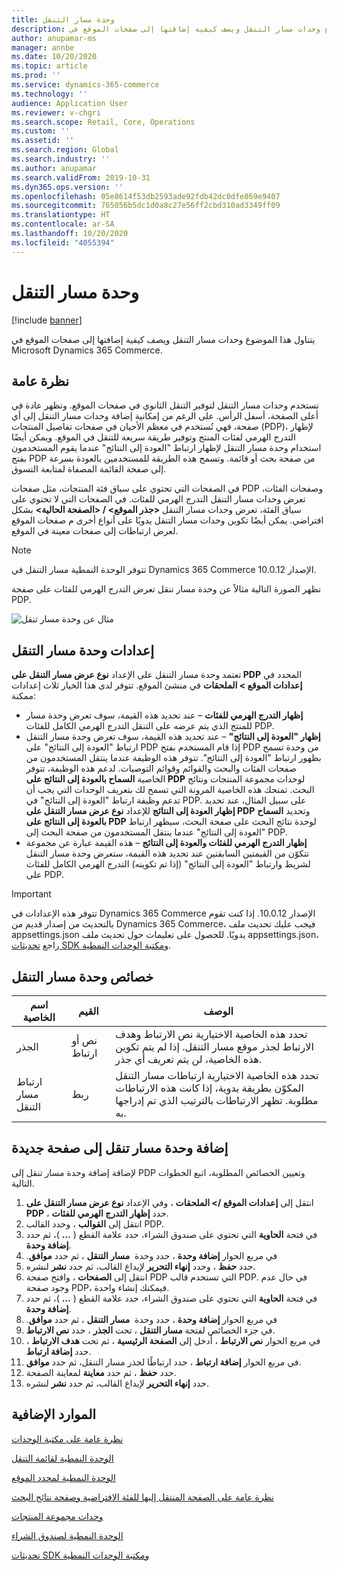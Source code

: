 ```yaml
---
title: وحدة مسار التنقل
description: يتناول هذا الموضوع وحدات مسار التنقل ويصف كيفية إضافتها إلى صفحات الموقع في Microsoft Dynamics 365 Commerce.
author: anupamar-ms
manager: annbe
ms.date: 10/20/2020
ms.topic: article
ms.prod: ''
ms.service: dynamics-365-commerce
ms.technology: ''
audience: Application User
ms.reviewer: v-chgri
ms.search.scope: Retail, Core, Operations
ms.custom: ''
ms.assetid: ''
ms.search.region: Global
ms.search.industry: ''
ms.author: anupamar
ms.search.validFrom: 2019-10-31
ms.dyn365.ops.version: ''
ms.openlocfilehash: 05e8614f53db2593ade92fdb42dc0dfe869e9407
ms.sourcegitcommit: 765056b5dc1d0a8c27e56ff2cbd310ad3349ff09
ms.translationtype: HT
ms.contentlocale: ar-SA
ms.lasthandoff: 10/20/2020
ms.locfileid: "4055394"
---
```

# <a name="breadcrumb-module"></a>وحدة مسار التنقل

[!include [banner](includes/banner.md)]

يتناول هذا الموضوع وحدات مسار التنقل ويصف كيفية إضافتها إلى صفحات الموقع في Microsoft Dynamics 365 Commerce.

## <a name="overview"></a>نظرة عامة

تستخدم وحدات مسار التنقل لتوفير التنقل الثانوي في صفحات الموقع. وتظهر عادة في أعلى الصفحة، أسفل الرأس. على الرغم من إمكانية إضافة وحدات مسار التنقل إلى أي صفحة، فهي تُستخدم في معظم الأحيان في صفحات تفاصيل المنتجات (PDP)، لإظهار التدرج الهرمي لفئات المنتج وتوفير طريقة سريعة للتنقل في الموقع. ويمكن أيضًا استخدام وحدة مسار التنقل لإظهار ارتباط "العودة إلى النتائج" عندما يقوم المستخدمون بفتح PDP من صفحة بحث أو قائمة. وتسمح هذه الطريقة للمستخدمين بالعودة بسرعة إلى صفحة القائمة المصفاة لمتابعة التسوق.

في الصفحات التي تحتوي على سياق فئة المنتجات، مثل صفحات PDP وصفحات الفئات، تعرض وحدات مسار التنقل التدرج الهرمي للفئات. في الصفحات التي لا تحتوي على سياق الفئة، تعرض وحدات مسار التنقل **&lt;جذر الموقع&gt; / &lt;الصفحة الحالية&gt;** بشكل افتراضي. يمكن أيضًا تكوين وحدات مسار التنقل يدويًا على أنواع أخرى م صفحات الموقع لعرض ارتباطات إلى صفحات معينة في الموقع.

> [!NOTE]
> تتوفر الوحدة النمطية مسار التنقل في Dynamics 365 Commerce الإصدار 10.0.12.

تظهر الصورة التالية مثالاً عن وحدة مسار تنقل تعرض التدرج الهرمي للفئات على صفحة PDP.

![مثال عن وحدة مسار تنقل](./media/ecommerce-breadcrumb.PNG)

## <a name="breadcrumb-module-settings"></a>إعدادات وحدة مسار التنقل

تعتمد وحدة مسار التنقل على الإعداد **نوع عرض مسار التنقل على PDP** المحدد في **إعدادات الموقع \> الملحقات** في منشئ الموقع‬. تتوفر لدى هذا الخيار ثلاث إعدادات ممكنة:

- **إظهار التدرج الهرمي للفئات** – عند تحديد هذه القيمة، سوف تعرض وحدة مسار التنقل التدرج الهرمي الكامل للفئات‏‎ للمنتج الذي يتم عرضه على PDP.
- **إظهار "العودة إلى النتائج"** – عند تحديد هذه القيمة، سوف تعرض وحدة مسار التنقل ارتباط "العودة إلى النتائج" على PDP إذا قام المستخدم بفتح PDP من وحدة تسمح بظهور ارتباط "العودة إلى النتائج". تتوفر هذه الوظيفة عندما ينتقل المستخدمون من صفحات الفئات والبحث والقوائم وقوائم التوصيات. لدعم هذه الوظيفة، تتوفر الخاصية **السماح بالعودة إلى النتائج على PDP‎** لوحدات مجموعة المنتجات ونتائج البحث. تمنحك هذه الخاصية المرونة التي تسمح لك بتعريف الوحدات التي يجب أن تدعم وظيفة ارتباط "العودة إلى النتائج" في PDP. على سبيل المثال، عند تحديد **إظهار العودة إلى النتائج** للإعداد **نوع عرض مسار التنقل على PDP** وتحديد **السماح بالعودة إلى النتائج على PDP** لوحدة نتائج البحث على صفحة البحث، سيظهر ارتباط "العودة إلى النتائج" عندما ينتقل المستخدمون من صفحة البحث إلى PDP.
- **إظهار التدرج الهرمي للفئات والعودة إلى النتائج** – هذه القيمة عبارة عن مجموعة تتكوّن من القيمتين السابقتين عند تحديد هذه القيمة، ستعرض وحدة مسار التنقل التدرج الهرمي الكامل للفئات‏‎ لشريط وارتباط "العودة إلى النتائج" (إذا تم تكوينه) على PDP.

> [!IMPORTANT]
> تتوفر هذه الإعدادات في Dynamics 365 Commerce الإصدار 10.0.12. إذا كنت تقوم بالتحديث من إصدار قديم من Dynamics 365 Commerce، فيجب عليك تحديث ملف appsettings.json يدويًا. للحصول على تعليمات حول تحديث ملف appsettings.json، راجع [تحديثات SDK ومكتبة الوحدات النمطية](e-commerce-extensibility/sdk-updates.md#update-the-appsettingsjson-file).

## <a name="breadcrumb-module-properties"></a>خصائص وحدة مسار التنقل

| اسم الخاصية | القيم | الوصف |
|---------------|--------|-------------|
| الجذر | نص أو ارتباط| تحدد هذه الخاصية الاختيارية نص الارتباط وهدف الارتباط لجذر موقع مسار التنقل. إذا لم يتم تكوين هذه الخاصية، لن يتم تعريف أي جذر. |
| ارتباط مسار التنقل | ربط | تحدد هذه الخاصية الاختيارية ارتباطات مسار التنقل المكوّن بطريقة يدوية، إذا كانت هذه الارتباطات مطلوبة. تظهر الارتباطات بالترتيب الذي تم إدراجها به. |

## <a name="add-a-breadcrumb-module-to-a-new-page"></a>إضافة وحدة مسار تنقل إلى صفحة جديدة

لإضافة إضافة وحدة مسار تنقل إلى PDP وتعيين الخصائص المطلوبة، اتبع الخطوات التالية.

1. انتقل إلى **إعدادات الموقع /> الملحقات** ، وفي الإعداد **نوع عرض مسار التنقل على PDP** ، حدد **إظهار التدرج الهرمي للفئات**.
1. انتقل إلى **القوالب** ، وحدد القالب PDP.
1. في فتحة **الحاوية** التي تحتوي على صندوق الشراء، حدد علامة القطع ( **...** )، ثم حدد **إضافة وحدة**.
1. في مربع الحوار **إضافة وحدة** ، حدد وحدة ‬‏‫ **مسار التنقل** ، ثم حدد **موافق**.
1. حدد **حفظ** ، وحدد **إنهاء التحرير** لإيداع القالب، ثم حدد **نشر** لنشره.
1. انتقل إلى **الصفحات** ، وافتح صفحة PDP التي تستخدم قالب PDP. في حال عدم وجود صفحة PDP، فيمكنك إنشاء واحدة.
1. في فتحة **الحاوية** التي تحتوي على صندوق الشراء، حدد علامة القطع ( **...** )، ثم حدد **إضافة وحدة**.
1. في مربع الحوار **إضافة وحدة** ، حدد وحدة ‬‏‫ **مسار التنقل** ، ثم حدد **موافق**.
1. في جزء الخصائص لفتحة **مسار التنقل** ، تحت **الجذر** ، حدد **نص الارتباط**.
1. في مربع الحوار **نص الارتباط** ، أدخل إلى **الصفحة الرئيسية** ، ثم تحت **هدف الارتباط** ، حدد **إضافة ارتباط**.
1. في مربع الحوار **إضافة ارتباط** ، حدد ارتباطًا لجذر مسار التنقل، ثم حدد **موافق**.
1. حدد **حفظ** ، ثم حدد **معاينة** لمعاينة الصفحة.
1. حدد **إنهاء التحرير** لإيداع القالب، ثم حدد **نشر** لنشره.

## <a name="additional-resources"></a>الموارد الإضافية

[نظرة عامة على مكتبة الوحدات](starter-kit-overview.md)

[الوحدة النمطية لقائمة التنقل](nav-menu-module.md)

[الوحدة النمطية لمحدد الموقع](site-selector.md)

[نظرة عامة على الصفحة المنتقل إليها‬ للفئة الافتراضية وصفحة نتائج البحث](category-search-page-overview.md)

[وحدات مجموعة المنتجات](product-collection-module-overview.md)

[الوحدة النمطية لصندوق الشراء](add-buy-box.md)

[تحديثات SDK ومكتبة الوحدات النمطية](e-commerce-extensibility/sdk-updates.md)
